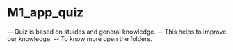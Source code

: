# M1_app_quiz
-- Quiz is based on stuides and general knowledge.
-- This helps to improve our knowledge.
-- To know more open the folders.
